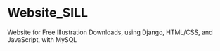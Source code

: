 # Website_SILL
 Website for Free Illustration Downloads, using Django, HTML/CSS, and JavaScript, with MySQL
